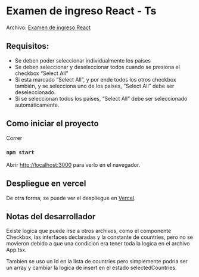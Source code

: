 # Examen de ingreso React - Ts

Archivo: [Examen de ingreso React](/Examen%20de%20Ingreso%20React.pdf)

## Requisitos:

- Se deben poder seleccionar individualmente los países
- Se deben seleccionar y deseleccionar todos cuando se presiona el checkbox “Select All”
- Si esta marcado “Select All”, y por ende todos los otros checkbox también, y se selecciona uno de los países, “Select All” debe ser deseleccionado.
- Si se seleccionan todos los países, “Select All” debe ser seleccionado automáticamente.

## Como iniciar el proyecto

Correr

### `npm start`

Abrir [http://localhost:3000](http://localhost:3000) para verlo en el navegador.

## Despliegue en vercel

De otra forma, se puede ver el despliegue en [Vercel](https://examen-ingreso-react-ts.vercel.app/).

## Notas del desarrollador
Existe logica que puede irse a otros archivos, como el componente Checkbox, las interfaces declaradas y la constante de countries, pero no se movieron debido a que una condicion era tener toda la logica en el archivo App.tsx.

Tambien se uso un Id en la lista de countries pero simplemente podria ser un array y cambiar la logica de insert en el estado selectedCountries.
